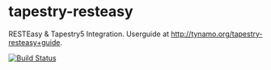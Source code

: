 tapestry-resteasy
=================

RESTEasy &amp; Tapestry5 Integration. Userguide at http://tynamo.org/tapestry-resteasy+guide.

[![Build Status](https://travis-ci.org/tynamo/tapestry-resteasy.svg?branch=master)](https://travis-ci.org/tynamo/tapestry-resteasy)

